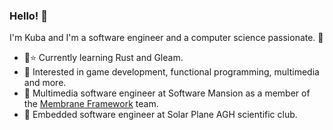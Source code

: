 ### Hello! 🙌

I'm Kuba and I'm a software engineer and a computer science passionate. 🦦

- 🦀⭐ Currently learning Rust and Gleam.
- 🐘 Interested in game development, functional programming, multimedia and more.
- 🦧 Multimedia software engineer at Software Mansion as a member of the [Membrane Framework](https://github.com/membraneframework) team.
- 🦆 Embedded software engineer at Solar Plane AGH scientific club.
<!--
[![Top Langs](https://github-readme-stats.vercel.app/api/top-langs/?username=Noarkhh&exclude_repo=NumericalMethods&theme=dark#gh-dark-mode-only)](https://github.com/anuraghazra/github-readme-stats#gh-dark-mode-only)
[![Top Langs](https://github-readme-stats.vercel.app/api/top-langs/?username=Noarkhh&exclude_repo=NumericalMethods&theme=light#gh-light-mode-only)](https://github.com/anuraghazra/github-readme-stats#gh-light-mode-only)

**Noarkhh/Noarkhh** is a ✨ _special_ ✨ repository because its `README.md` (this file) appears on your GitHub profile.

Here are some ideas to get you started:

- 🔭 I’m currently working on ...
- 🌱 I’m currently learning ...
- 👯 I’m looking to collaborate on ...
- 🤔 I’m looking for help with ...
- 💬 Ask me about ...
- 📫 How to reach me: ...
- 😄 Pronouns: ...
- ⚡ Fun fact: ...
-->

